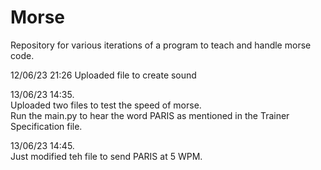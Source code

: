 # Morse

Repository for various iterations of a program to teach and handle morse code.

12/06/23 21:26
Uploaded file to create sound

13/06/23 14:35.  
Uploaded two files to test the speed of morse.  
Run the main.py to hear the word PARIS as mentioned in the Trainer Specification file.  

13/06/23 14:45.  
Just modified teh file to send PARIS at 5 WPM.
